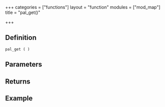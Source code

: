 +++
categories = ["functions"]
layout = "function"
modules = ["mod_map"]
title = "pal_get()"

+++

## Definition

    pal_get ( )

## Parameters

## Returns

## Example
